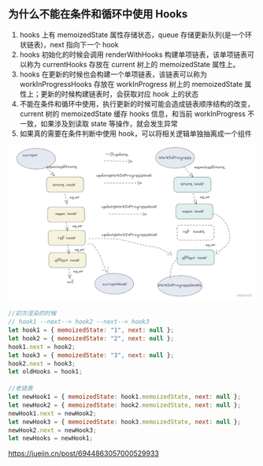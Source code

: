 ## 为什么不能在条件和循环中使用 Hooks

1. hooks 上有 memoizedState 属性存储状态，queue 存储更新队列(是一个环状链表)，next 指向下一个 hook
2. hooks 初始化的时候会调用 renderWithHooks 构建单项链表，该单项链表可以称为 currentHooks 存放在 current 树上的 memoizedState 属性上。
3. hooks 在更新的时候也会构建一个单项链表，该链表可以称为 workInProgressHooks 存放在 workInProgress 树上的 memoizedState 属性上；更新的时候构建链表时，会获取对应 hook 上的状态
4. 不能在条件和循环中使用，执行更新的时候可能会造成链表顺序结构的改变，current 树的 memoizedState 缓存 hooks 信息，和当前 workInProgress 不一致，如果涉及到读取 state 等操作，就会发生异常
5. 如果真的需要在条件判断中使用 hook，可以将相关逻辑单独抽离成一个组件

<img src="./imgs/hooks更新2.jpg" />

```js
//初次渲染的时候
// hook1 --next--> hook2 --next--> hook3
let hook1 = { memoizedState: "1", next: null };
let hook2 = { memoizedState: "2", next: null };
hook1.next = hook2;
let hook3 = { memoizedState: "3", next: null };
hook2.next = hook3;
let oldHooks = hook1;

//老链表
let newHook1 = { memoizedState: hook1.memoizedState, next: null };
let newHook2 = { memoizedState: hook2.memoizedState, next: null };
newHook1.next = newHook2;
let newHook3 = { memoizedState: hook3.memoizedState, next: null };
newHook2.next = newHook3;
let newHooks = newHook1;
```

https://juejin.cn/post/6944863057000529933
